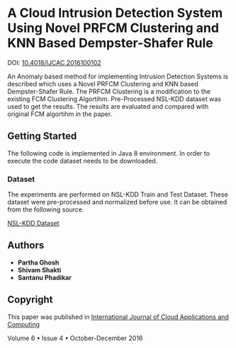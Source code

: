 # A Cloud Intrusion Detection System Using Novel PRFCM Clustering and KNN Based Dempster-Shafer Rule

DOI: [10.4018/IJCAC.2016100102](http://www.igi-global.com/article/a-cloud-intrusion-detection-system-using-novel-prfcm-clustering-and-knn-based-dempster-shafer-rule/173770)

An Anomaly based method for implementing Intrusion Detection Systems is described which uses a Novel PRFCM Clustering and KNN based Dempster-Shafer Rule. The PRFCM Clustering is a modification to the existing FCM Clustering Algortihm. Pre-Processed NSL-KDD dataset was used to get the results. The results are evaluated and compared with original FCM algortihm in the paper.

## Getting Started

The following code is implemented in Java 8 environment. In order to execute the code dataset needs to be downloaded.  

### Dataset

The experiments are performed on NSL-KDD Train and Test Dataset. These dataset were pre-processed and normalized before use. It can be obtained from the following source. 

[NSL-KDD Dataset](http://www.unb.ca/research/iscx/dataset/iscx-NSL-KDD-dataset.html)

## Authors

* **Partha Ghosh**
* **Shivam Shakti**
* **Santanu Phadikar**

## Copyright

This paper was published in [International Journal of Cloud Applications and Computing](http://www.igi-global.com/journal/international-journal-cloud-applications-computing/41974)

Volume 6 • Issue 4 • October-December 2016


